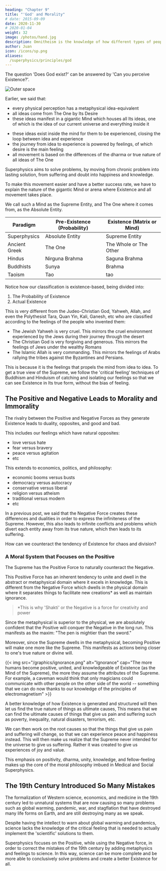 ```yaml
---
heading: "Chapter 9"
title: "'God' and Morality"
# date: 2015-09-09
date: 2020-11-30
# 2020-01-04
weight: 32
image: /photos/hand.jpg
description: Omnitheism is the knowledge of how different types of people view the Creator of Existence. Its goal is to bring harmony to the different religions
author: Juan
icon: /icons/sp.png
aliases:
  /superphysics/principles/god
---
```




The question 'Does God exist?' can be answered by 'Can you perceive Existence?'. 

![Outer space](https://sorasystem.sirv.com/photos/space.jpg)

Earlier, we said that:
- every physical perception has a metaphysical idea-equivalent
- all ideas come from The One by Its Desire
- these ideas manifest in a gigantic Mind which houses all Its ideas, one of which is the idea of our current universe and everything inside it
<!-- produces an opposite idea: beauty has ugliness, health has disease -->
- these ideas exist inside the mind for them to be experienced, closing the loop between idea and experience
- the journey from idea to experience is powered by feelings, of which desire is the main feeling  
- all movement is based on the differences of the dharma or true nature of all ideas of The One

Superphysics aims to solve problems, by moving from chronic problem into lasting solution, from suffering and doubt into happiness and knowledge. 

To make this movement easier and have a better success rate, we have to explain the nature of the gigantic Mind or arena where Existence and all movement takes place. 

We call such a Mind as the Supreme Entity, and The One where it comes from, as the Absolute Entity. 

    
Paradigm | Pre-Existence (Probability) | Existence (Matrix or Mind)
--- | --- | ---
Superphysics | Absolute Entity | Supreme Entity
Ancient Greek | The One | The Whole or The Other
Hindus | Nirguna Brahma | Saguna Brahma
Buddhists | Sunya | Brahma 
Taoism | Tao | tao 


<!-- - all our minds are inside a larger mind which we call the Matrix and is roughly equivalent to the Brahma by the Hindus, the Tao by the Taoists, Sunya by the Buddhists, and the Whole by Parmenides -->

Notice how our classification is existence-based, being divided into:

1. The Probability of Existence
2. Actual Existence 

<!--  and  the Matrix, Brahma, Tao, and the Whole are impersonal.  -->

This is very different from the Judeo-Christian God, Yahweh, Allah, and even the Polythesist Tara, Quan Yin, Kali, Ganesh, etc who are classified according to the feelings of the people who invented them:

- The Jewish Yahweh is very cruel. This mirrors the cruel environment experienced by the Jews during their journey through the desert
- The Christian God is very forgiving and generous. This mirrors the feelings of Jews under the wealthy Romans 
- The Islamic Allah is very commanding. This mirrors the feelings of Arabs rallying the tribes against the Byzantines and Persians.

This is because it is the feelings that propels the mind from idea to idea. To get a true view of the Supreme, we follow the 'critical feeling' techniques of Buddhism and Hinduism of catching and isolating our feelings so that we can see Existence in Its true form, without the bias of feeling.  


## The Positive and Negative Leads to Morality and Immorality 

The rivalry between the Positive and Negative Forces as they generate Existence leads to duality, opposites, and good and bad. 

This includes our feelings which have natural opposites:
- love versus hate
- fear versus bravery
- peace versus agitation
- etc

This extends to economics, politics, and philosophy:
- economic booms versus busts
- democracy versus autocracy
- conservative versus liberal
- religion versus atheism
- traditional versus modern
- etc 

In a previous post, we said that the Negative Force creates these differences and dualities in order to express the infiniteness of the Supreme. However, this also leads to infinite conflicts and problems which divert each entity away from its true nature, which then leads to its suffering. 

How can we counteract the tendency of Existence for chaos and division? 


### A Moral System that Focuses on the Positive

The Supreme has the Positive Force to naturally counteract the Negative. 

This Positive Force has an inherent tendency to unite and dwell in the abstract or metaphysical domain where it excels in knowledge. This is different from the Negative Force which dwells in the physical domain where it separates things to facilitate new creations* as well as maintain ignorance. 


> *This is why 'Shakti' or the Negative is a force for creativity and power


Since the metaphysical is superior to the physical, we are absolutely confident that the Positive will conquer the Negative in the long run. This manifests as the maxim: "The pen is mightier than the sword."

Moreover, since the Supreme dwells in the metaphysical, becoming Positive will make one more like the Supreme. This manifests as actions being closer to one's true nature or divine will. 

{{< img src="/graphics/ignorance.png" alt="Ignorance" cap="The more humans become positive, united, and knowledgeable of Existence (as the Mind of the Supreme), the more they assume the attributes of the Supreme. For example, a caveman would think that only magicians could communicate with other people on the other side of the world -- something that we can do now thanks to our knowledge of the principles of electromagnetism" >}}


A better knowledge of how Existence is generated and structured will then let us find the true nature of things as ultimate causes, This means that we can find the ultimate causes of things that give us pain and suffering such as poverty, inequality, natural disasters, terrorism, etc. 

We can then work on the root causes so that the things that give us pain and suffering will change, so that we can experience peace and happiness instead. This will then make us realize that the Supreme never intended for the universe to give us suffering. Rather it was created to give us experiences of joy and value. 


This emphasis on positivity, dharma, unity, knowledge, and fellow-feeling makes up the core of the moral philosophy imbued in Medical and Social Superphysics. 


<!-- into something that we enjoy and is worth existing in. This is similar to how we go to a theater to experience enjoyment, and not to feel more disturbed or depressed.
 -->

<!-- ## God Created Existence for Happiness, Not Suffering -->

## The 19th Century Introduced So Many Mistakes

The formalization of Western science, economics, and medicine in the 19th century led to unnatural systems that are now causing so many problems such as global warming, pandemic, war, and stagflation that have destroyed many life forms on Earth, and are still destroying many as we speak.

Despite having the intellect to warn about global warming and pandemics, science lacks the knowledge of the critical feeling that is needed to actually implement the 'scientific' solutions to them.  

Superphysics focuses on the Positive, while using the Negative force, in order to correct the mistakes of the 19th century by adding metaphysics and feelings to science. In this way, science can be more complete and be more able to conclusively solve problems and create a better Existence for all.


<!-- 
The key thing that separates a reality of suffering and a reality of joy, is then knowing how feelings lead to mentality and how mentality creates reality. To understand this latter part, we need to define consciousness. This would help us break out of the limitations created by science which is based primarily on the five senses, ignoring the sixth sense of feelings and intuition.
 -->



<!-- One just has to look at the night sky to imagine the chaos that exists, as moon getting hit by countless meteorites, and the sun burning planets  -->




<!-- From realizing Its true form as The One, we can then work downwards into The Supreme Entity and explain how Existence is generated.  

Our best analogy for Existence is the internet which creates an online reality.  -->


<!-- 
all possess human-like qualities as to be angry, benevolent, merciful, etc. 

So where does our idea of a personal God, Yahweh, Tara, or Ganesh come from?
 -->

<!-- ## An Effect of the Positive Force

The human mind naturally creates the idea of God to have an extremely positive counterweight to extremely negative perceptions* such as pain, suffering, typhoons, earthquakes,  death, poverty, evil, etc. 

> *We say "Oh my God!" more during bad and suprising experiences than in regular and ordinary ones. We rarely say "Oh my God, I'm eating breakfast" or "Oh my God, I'm breathing and reading a blog post"


The proof is that all human societies see God as a positive entity Who loves the good and punishes the bad, and never the other way around. 
- Polytheism is having many god-ideas to counterbalance many isolated negative perceptions
- Monotheism is having a single God-idea for all negative perceptions
- Atheism is in treating all perceptions as they are -- as Existence, neither positive nor negative
- Agnosticism is in not bothering to think about the specifics at all

In our internet analogy:
- Positivity is information, Negativity is lack of information
- Atheism is the 'internet'
- Monotheism is 'AWS, Google Cloud, Azure'
- Polytheism is 'local webservers and VPN'
- Agnosticism is using the internet without caring how it works

In our novel analogy, where the novel stands for Existence:
- Positivity is a story, Negativity is not having a story
- Atheism is a novel having an unknown author
- Polytheism is having many authors
- Monotheism is having one author
- Agnosticism is enjoying the novel without caring who the author is


## Omnitheism to Unify All the Feelings

Here we introduce the concept of **omnitheism** which is the knowledge of how different types of people view the Creator of Existence. Its goal is to bring harmony to the different religions, each of which pushes their own idea of the Creator to the detriment of others. They ignore the fact that different societies have different negative experiences which lead to them requiring a different of God-idea.

For example:
- The Jews were surrounded by strong enemies such as the Assyrians, Babylonians, and Egyptians. And so they felt* the need to create a Yahweh that was strong
- The Romans were imperial so they felt the need to invent their God to be superior to all other gods
- The Arabs were tribal and unruly, often causing raids and disorders. And so the Prophet Mohammad felt the need to craft Allah to make them submit to a single God
- The Hindus were multicultural and so they felt the need to invent different gods for their different cultures
- The Buddha saw the problems with Hinduism and so he created Buddhism as to have no personal God, and instead rely on the impersonal Sunya or Zen -->
 
<!-- Thus, for monotheism and polytheism, the idea of God is the positive counterweight to negative things in Existence, while for Atheism and Omnitheism, God is that Existence itself. 

The definition of the former focuses on the negative aspect of Existence, such as Apocalypse, the Devil, and the End of Days, while the latter does not. Since mentality creates reality, we go with the latter definition. In this way, we build a system that is naturally free from conflict and negativity, very different from the other systems that have naturally-perpetual conflict .
 -->

<!-- > *We emphasize 'felt the need' in order to be consistent with [our moral solution](/superphysics/principles/idea) of getting all the feelings of diifferent human societies so that we can find the lowest-common-denominator-feeling. 


If all the inventions of God, Yahweh, Allah, etc are all caused by our positive feelings in their effort to counteract negative feelings, then finding a common positive feeling can lead to a framework to unify all those Supreme Deities for the sake of peace and unity instead of division and conflict. 

Omnitheism proposes to do this by having only two things:

1. Existence - this is the impersonal Whole
2. A Supreme Entity - this is the personal Deity

Existence has infinite (or arbitrary) attributes, whereas the Supreme Entity only has two attributes:

1. It is Supreme
2. It is an Entity

Thus, the impersonal Matrix, Sunya, Brahma, Tao represents Existence, while the personal God, Allah, Yahweh, Kali, Ganesh, represent the personal solutions to the negativity in Existence. 

The more negativity the mind experiences, the more deities it needs to create as a counterweight. But since negativity arises from ignorance, then the more knowledge humans get, the less the need for having so many deities with so many attributes. 

For example, in the ancient past, humans didn't know the principles behind volcanic eruptions and so they assigned it to a volcano-god. After geology was known, then the volcano-god no longer needs to exist. 

We can extend this pattern and say that as humans learn and master the principles of Existence, then the less their need for numerous deities or for a Supreme Deity to have so many attributes. Instead, those attributes transfer over onto those existential principles. This is why our Supreme Entity concept only has two attributes, and Existence has infinite ones.

 -->